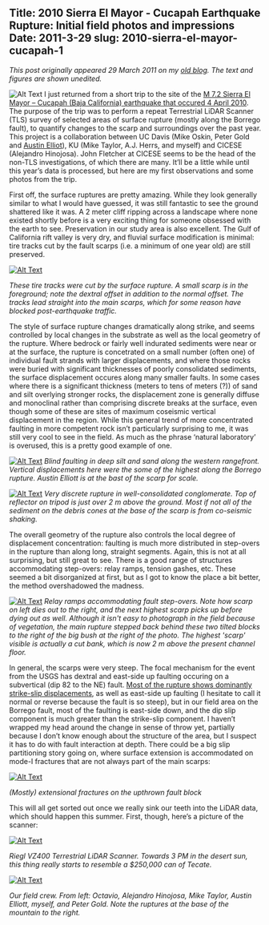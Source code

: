 Title: 2010 Sierra El Mayor - Cucapah Earthquake Rupture: Initial field photos and impressions
Date: 2011-3-29
slug: 2010-sierra-el-mayor-cucapah-1
---

<!-- PELICAN_BEGIN_SUMMARY -->
*This post originally appeared 29 March 2011 on my [old blog][].  The text and
figures are shown unedited.*


![Alt Text][precaucion]
I just returned from a short trip to the site of the [M 7.2 Sierra El Mayor –
Cucapah (Baja California) earthquake that occured 4 April 2010][cuc]. The 
purpose of
the trip was to perform a repeat Terrestrial LiDAR Scanner (TLS) survey of
selected areas of surface rupture (mostly along the Borrego fault), to quantify
changes to the scarp and surroundings over the past year. This project is a
collaboration between UC Davis (Mike Oskin, Peter Gold and 
[Austin Elliot][ae]), 
KU (Mike Taylor, A.J. Herrs, and myself) and CICESE (Alejandro
Hinojosa). John Fletcher at CICESE seems to be the head of the non-TLS
investigations, of which there are many. It’ll be a little while until this
year’s data is processed, but here are my first observations and some photos
from the trip.

<!-- PELICAN_END_SUMMARY -->

First off, the surface ruptures are pretty amazing. While they look generally
similar to what I would have guessed, it was still fantastic to see the ground
shattered like it was. A 2 meter cliff ripping across a landscape where none
existed shortly before is a very exciting thing for someone obsessed with the
earth to see. Preservation in our study area is also excellent. The Gulf of
California rift valley is very dry, and fluvial surface modification is
minimal: tire tracks cut by the fault scarps (i.e. a minimum of one year old)
are still preserved.

[![Alt Text][cut_tracks]][cut_tracks]

*These tire tracks were cut by the surface rupture. A small scarp is in the
foreground; note the dextral offset in addition to the normal offset. The
tracks lead straight into the main scarps, which for some reason have blocked
post-earthquake traffic.*

The style of surface rupture changes dramatically along strike, and seems
controlled by local changes in the substrate as well as the local geometry of
the rupture. Where bedrock or fairly well indurated sediments were near or at
the surface, the rupture is concetrated on a small number (often one) of
individual fault strands with larger displacements, and where those rocks were
buried with significant thicknesses of poorly consolidated sediments, the
surface displacement occures along many smaller faults.  In some cases where
there is a significant thickness (meters to tens of meters (?)) of sand and
silt overlying stronger rocks, the displacement zone is generally diffuse and
monoclinal rather than comprising discrete breaks at the surface, even though
some of these are sites of maximum coseismic vertical displacement in the
region. While this general trend of more concentrated faulting in more
competent rock isn’t particularly surprising to me, it was still very cool to
see in the field.  As much as the phrase ‘natural laboratory’ is overused,
this is a pretty good example of one.


[![Alt Text][diffuse_faulting]][diffuse_faulting]
*Blind faulting in deep silt and sand along the western rangefront. Vertical
displacements here were the some of the highest along the Borrego rupture.
Austin Elliott is at the bast of the scarp for scale.*

[![Alt Text][tripod_rupture]][tripod_rupture]
*Very discrete rupture in well-consolidated conglomerate. Top of reflector on
tripod is just over 2 m above the ground. Most if not all of the sediment on
the debris cones at the base of the scarp is from co-seismic shaking.*

The overall geometry of the rupture also controls the local degree of
displacement concentration: faulting is much more distributed in step-overs in
the rupture than along long, straight segments. Again, this is not at all
surprising, but still great to see. There is a good range of structures
accommodating step-overs: relay ramps, tension gashes, etc. These seemed a bit
disorganized at first, but as I got to know the place a bit better, the method
overshadowed the madness.

[![Alt Text][relay]][relay]
*Relay ramps accommodating fault step-overs. Note how scarp on left dies out to
the right, and the next highest scarp picks up before dying out as well.
Although it isn't easy to photograph in the field because of vegetation, the
main rupture stepped back behind these two tilted blocks to the right of the
big bush at the right of the photo. The highest 'scarp' visible is actually a
cut bank, which is now 2 m above the present channel floor.*

In general, the scarps were very steep. The focal mechanism for the event from
the USGS has dextral and east-side up faulting occuring on a subvertical (dip
82 to the NE) fault. 
[Most of the rupture shows dominantly strike-slip displacements][dis], 
as well as east-side up faulting (I hesitate to call it
normal or reverse because the fault is so steep), but in our field area on the
Borrego fault, most of the faulting is east-side down, and the dip slip
component is much greater than the strike-slip component. I haven’t wrapped my
head around the change in sense of throw yet, partially because I don’t know
enough about the structure of the area, but I suspect it has to do with fault
interaction at depth. There could be a big slip partitioning story going on,
where surface extension is accommodated on mode-I fractures that are not always
part of the main scarps:

[![Alt Text][upper_scarp]][upper_scarp]

*(Mostly) extensional fractures on the upthrown fault block*

This will all get sorted out once we really sink our teeth into the LiDAR data,
which should happen this summer. First, though, here’s a picture of the
scanner:

[![Alt Text][scanner]][scanner]

*Riegl VZ400 Terrestrial LiDAR Scanner. Towards 3 PM in the desert sun, this
thing really starts to resemble a $250,000 can of Tecate.*

[![Alt Text][group]][group]

*Our field crew. From left: Octavio, Alejandro Hinojosa, Mike Taylor, Austin
Elliott, myself, and Peter Gold. Note the ruptures at the base of the mountain
to the right.*


[old blog]: http://rocksandwaterdotnet.wordpress.com/2011/03/14/slip-partitioning-part-i-earthquake-slip-obliquity-across-the-globe/
[cuc]: http://earthquake.usgs.gov/earthquakes/recenteqsww/Quakes/ci14607652.php#summary
[ae]: http://tremblingearth.wordpress.com/
[precaucion]: /images/precaucion.jpg
[cut_tracks]: /images/cut_tracks.jpg
[diffuse_faulting]: /images/austin_diffuse_faulting.jpg
[tripod_rupture]: /images/tripod_rupture.jpg
[relay]: /images/relay_pan_small.jpg
[dis]: http://http//www.geerassociation.org/GEER_Post%20EQ%20Reports/Baja%20California_2010/Baja10_Ch03.html
[upper_scarp]: /images/upper_scarp_fractures.jpg
[scanner]: /images/scanner.jpg
[group]: /images/cucapah_group.jpg

